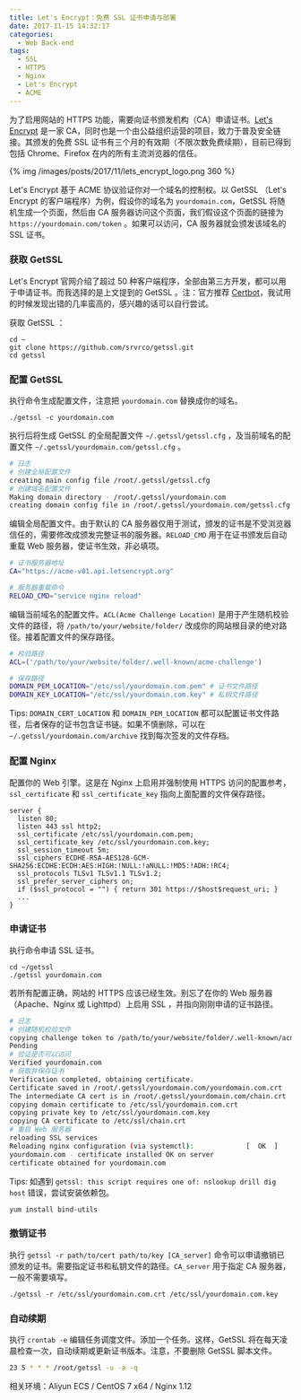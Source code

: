 ```yaml
---
title: Let's Encrypt：免费 SSL 证书申请与部署
date: 2017-11-15 14:32:17
categories:
  - Web Back-end
tags:
  - SSL
  - HTTPS
  - Nginx
  - Let's Encrypt
  - ACME
---
```


为了启用网站的 HTTPS 功能，需要向证书颁发机构（CA）申请证书。[Let's Encrypt](https://letsencrypt.org/) 是一家 CA，同时也是一个由公益组织运营的项目，致力于普及安全链接。其颁发的免费 SSL 证书有三个月的有效期（不限次数免费续期），目前已得到包括 Chrome、Firefox 在内的所有主流浏览器的信任。

<!-- more -->

{% img /images/posts/2017/11/lets_encrypt_logo.png 360 %}

Let's Encrypt 基于 ACME 协议验证你对一个域名的控制权。以 GetSSL （Let's Encrypt 的客户端程序）为例，假设你的域名为 `yourdomain.com`，GetSSL 将随机生成一个页面，然后由 CA 服务器访问这个页面，我们假设这个页面的链接为 `https://yourdomain.com/token` 。如果可以访问，CA 服务器就会颁发该域名的 SSL 证书。


### 获取 GetSSL

Let's Encrypt 官网介绍了超过 50 种客户端程序，全部由第三方开发，都可以用于申请证书。而我选择的是上文提到的 GetSSL 。注：官方推荐 [Certbot](https://certbot.eff.org/)，我试用的时候发现出错的几率蛮高的，感兴趣的话可以自行尝试。 

获取 GetSSL ： 


```
cd ~
git clone https://github.com/srvrco/getssl.git
cd getssl
```


### 配置 GetSSL

执行命令生成配置文件，注意把 `yourdomain.com` 替换成你的域名。

```
./getssl -c yourdomain.com
```

执行后将生成 GetSSL 的全局配置文件 `~/.getssl/getssl.cfg` ，及当前域名的配置文件 `~/.getssl/yourdomain.com/getssl.cfg` 。

``` sh
# 日志
# 创建全局配置文件
creating main config file /root/.getssl/getssl.cfg
# 创建域名配置文件
Making domain directory - /root/.getssl/yourdomain.com
creating domain config file in /root/.getssl/yourdomain.com/getssl.cfg
```

编辑全局配置文件。由于默认的 CA 服务器仅用于测试，颁发的证书是不受浏览器信任的，需要修改成颁发完整证书的服务器。`RELOAD_CMD` 用于在证书颁发后自动重载 Web 服务器，使证书生效，非必填项。

``` sh
# 证书服务器地址
CA="https://acme-v01.api.letsencrypt.org"

# 服务器重载命令
RELOAD_CMD="service nginx reload"
```


编辑当前域名的配置文件。`ACL(Acme Challenge Location)` 是用于产生随机校验文件的路径，将 `/path/to/your/website/folder/` 改成你的网站根目录的绝对路径。接着配置文件的保存路径。


``` sh
# 校验路径
ACL=('/path/to/your/website/folder/.well-known/acme-challenge')

# 保存路径
DOMAIN_PEM_LOCATION="/etc/ssl/yourdomain.com.pem" # 证书文件路径
DOMAIN_KEY_LOCATION="/etc/ssl/yourdomain.com.key" # 私钥文件路径
```

Tips: `DOMAIN_CERT_LOCATION` 和  `DOMAIN_PEM_LOCATION` 都可以配置证书文件路径，后者保存的证书包含证书链。如果不慎删除，可以在 `~/.getssl/yourdomain.com/archive` 找到每次签发的文件存档。

### 配置 Nginx

配置你的 Web 引擎。这是在 Nginx 上启用并强制使用 HTTPS 访问的配置参考，`ssl_certificate` 和 `ssl_certificate_key` 指向上面配置的文件保存路径。

```
server {
  listen 80;
  listen 443 ssl http2;
  ssl_certificate /etc/ssl/yourdomain.com.pem;
  ssl_certificate_key /etc/ssl/yourdomain.com.key;
  ssl_session_timeout 5m;
  ssl_ciphers ECDHE-RSA-AES128-GCM-SHA256:ECDHE:ECDH:AES:HIGH:!NULL:!aNULL:!MD5:!ADH:!RC4;
  ssl_protocols TLSv1 TLSv1.1 TLSv1.2;
  ssl_prefer_server_ciphers on;
  if ($ssl_protocol = "") { return 301 https://$host$request_uri; }
  ...
}
```


### 申请证书

执行命令申请 SSL 证书。

```
cd ~/getssl
./getssl yourdomain.com
```


若所有配置正确，网站的 HTTPS 应该已经生效。别忘了在你的 Web 服务器（Apache、Nginx 或 Lighttpd）上启用 SSL ，并指向刚刚申请的证书路径。

``` sh
# 日志
# 创建随机校验文件
copying challenge token to /path/to/your/website/folder/.well-known/acme-challenge/2ALrFFPercPe1i9-jA-_DBEJqlrPevCIf0Fzdk3HjWI
Pending
# 验证是否可以访问
Verified yourdomain.com
# 获取并保存证书
Verification completed, obtaining certificate.
Certificate saved in /root/.getssl/yourdomain.com/yourdomain.com.crt
The intermediate CA cert is in /root/.getssl/yourdomain.com/chain.crt
copying domain certificate to /etc/ssl/yourdomain.com.crt
copying private key to /etc/ssl/yourdomain.com.key
copying CA certificate to /etc/ssl/chain.crt
# 重启 Web 服务器
reloading SSL services
Reloading nginx configuration (via systemctl):             [  OK  ]
yourdomain.com - certificate installed OK on server
certificate obtained for yourdomain.com
```

Tips: 如遇到 `getssl: this script requires one of: nslookup drill dig host` 错误，尝试安装依赖包。

```
yum install bind-utils

```

### 撤销证书

执行 `getssl -r path/to/cert path/to/key [CA_server]` 命令可以申请撤销已颁发的证书。需要指定证书和私钥文件的路径。`CA_server` 用于指定 CA 服务器，一般不需要填写。

```
./getssl -r /etc/ssl/yourdomain.com.crt /etc/ssl/yourdomain.com.key
 ```

### 自动续期

执行 `crontab -e` 编辑任务调度文件。添加一个任务。这样，GetSSL 将在每天凌晨检查一次，自动续期或更新证书版本。注意，不要删除 GetSSL 脚本文件。

``` sh
23 5 * * * /root/getssl -u -a -q
```


相关环境：Aliyun ECS / CentOS 7 x64 / Nginx 1.12